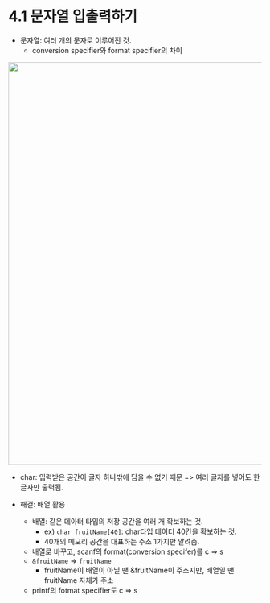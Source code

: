 # 4.1 문자열 입출력하기

* 문자열: 여러 개의 문자로 이루어진 것.
    - conversion specifier와 format specifier의 차이

<img src="https://github.com/uber9ma/following_C/blob/master/images/chapter4/string1.png?raw=true" width="800">

- char: 입력받은 공간이 글자 하나밖에 담을 수 없기 때문 => 여러 글자를 넣어도 한 글자만 출력됨.

- 해결: 배열 활용 
    - 배열: 같은 데아터 타입의 저장 공간을 여러 개 확보하는 것.
        - ex) `char fruitName[40]`: char타입 데이터 40칸을 확보하는 것.
        - 40개의 메모리 공간을 대표하는 주소 1가지만 알려줌.
    - 배열로 바꾸고, scanf의 format(conversion specifer)를 c => s
    - `&fruitName` => `fruitName`
        - fruitName이 배열이 아닐 땐 &fruitName이 주소지만, 배열일 땐 fruitName 자체가 주소
    - printf의 fotmat specifier도 c => s

